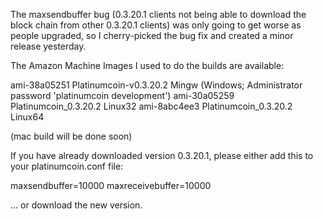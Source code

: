 The maxsendbuffer bug (0.3.20.1 clients not being able to download the block chain from other 0.3.20.1 clients) was only going to get
worse as people upgraded, so I cherry-picked the bug fix and created a minor release yesterday.

The Amazon Machine Images I used to do the builds are available:

  ami-38a05251   Platinumcoin-v0.3.20.2 Mingw    (Windows; Administrator password 'platinumcoin development')
  ami-30a05259   Platinumcoin_0.3.20.2 Linux32
  ami-8abc4ee3   Platinumcoin_0.3.20.2 Linux64

(mac build will be done soon)

If you have already downloaded version 0.3.20.1, please either add this to your platinumcoin.conf file:

  maxsendbuffer=10000
  maxreceivebuffer=10000

... or download the new version.
